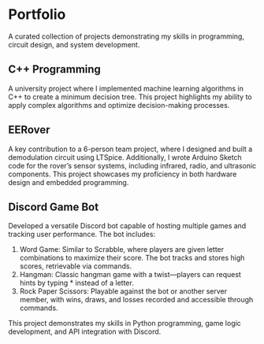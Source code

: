 # Portfolio

A curated collection of projects demonstrating my skills in programming, circuit design, and system development.



## C++ Programming

A university project where I implemented machine learning algorithms in C++ to create a minimum decision tree. This project highlights my ability to apply complex algorithms and optimize decision-making processes.
## EERover

A key contribution to a 6-person team project, where I designed and built a demodulation circuit using LTSpice. Additionally, I wrote Arduino Sketch code for the rover’s sensor systems, including infrared, radio, and ultrasonic components. This project showcases my proficiency in both hardware design and embedded programming.
## Discord Game Bot

Developed a versatile Discord bot capable of hosting multiple games and tracking user performance. The bot includes:

1. Word Game: Similar to Scrabble, where players are given letter combinations to maximize their score. The bot tracks and stores high scores, retrievable via commands.
2. Hangman: Classic hangman game with a twist—players can request hints by typing * instead of a letter.
3. Rock Paper Scissors: Playable against the bot or another server member, with wins, draws, and losses recorded and accessible through commands.
  
This project demonstrates my skills in Python programming, game logic development, and API integration with Discord.
